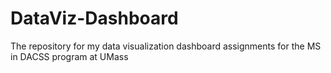 # DataViz-Dashboard
The repository for my data visualization dashboard assignments for the MS in DACSS program at UMass
